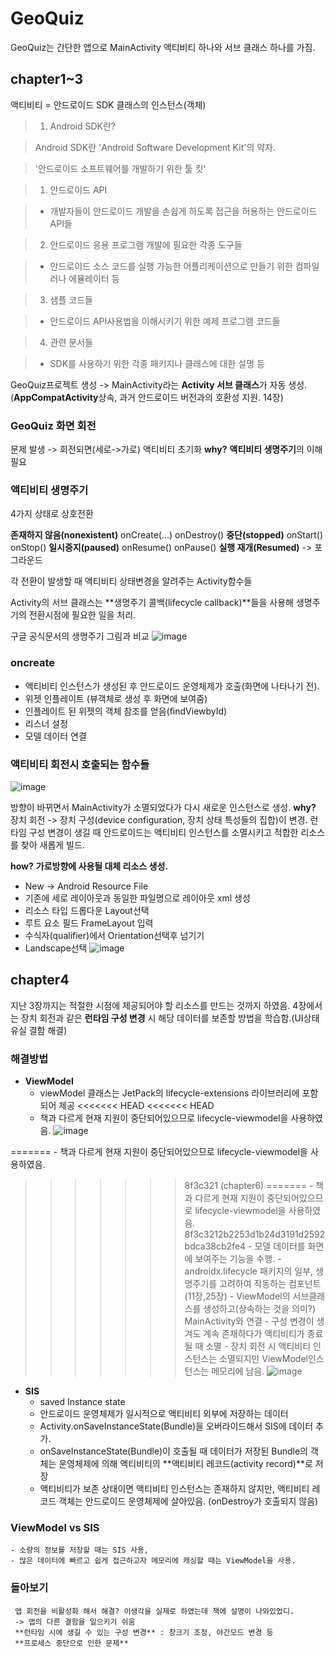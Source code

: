 # GeoQuiz

GeoQuiz는 간단한 앱으로 MainActivity 액티비티 하나와 서브 클래스 하나를 가짐.

## chapter1~3
액티비티 = 안드로이드 SDK 클래스의 인스턴스(객체)

> 1.  Android SDK란?

> Android SDK란 'Android Software Development Kit'의 약자. 

> '안드로이드 소프트웨어를 개발하기 위한 툴 킷'


> 1) 안드로이드 API

> - 개발자들이 안드로이드 개발을 손쉽게 하도록 접근을 허용하는 안드로이드 API들

> 2) 안드로이드 응용 프로그램 개발에 필요한 각종 도구들

> - 안드로이드 소스 코드를 실행 가능한 어플리케이션으로 만들기 위한 컴파일러나 에뮬레이터 등

> 3) 샘플 코드들

> - 안드로이드 API사용법을 이해시키기 위한 예제 프로그램 코드들

> 4) 관련 문서들

> - SDK를 사용하기 위한 각종 패키지나 클래스에 대한 설명 등




GeoQuiz프로젝트 생성 
-> MainActivity라는 **Activity 서브 클래스**가 자동 생성.        
(**AppCompatActivity**상속, 과거 안드로이드 버전과의 호환성 지원. 14장)


### GeoQuiz 화면 회전
문제 발생 -> 회전되면(세로->가로) 액티비티 초기화
**why?**
**액티비티 생명주기**의 이해 필요




### 액티비티 생명주기
4가지 상태로 상호전환

**존재하지 않음(nonexistent)**
onCreate(...)      onDestroy()
**중단(stopped)**
onStart()    onStop()
**일시중지(paused)**
onResume()    onPause()
**실행 재개(Resumed)**    -> 포그라운드

각 전환이 발생할 때 액티비티 상태변경을 알려주는 Activity함수들

Activity의 서브 클래스는 **생명주기 콜백(lifecycle callback)**들을 사용해 생명주기의 전환시점에 필요한 일을 처리.


구글 공식문서의 생명주기 그림과 비교
![image](https://user-images.githubusercontent.com/68258365/144980309-9909e4d8-232e-49bf-8b1d-bdafa31bae77.png)



### oncreate
- 액티비티 인스턴스가 생성된 후 안드로이드 운영체제가 호출(화면에 나타나기 전).
- 위젯 인플레이트 (뷰객체로 생성 후 화면에 보여줌)
-  인플레이트 된 위젯의 객체 참조를 얻음(findViewbyId)
-  리스너 설정
-  모델 데이터 연결

### 액티비티 회전시 호출되는 함수들
![image](https://user-images.githubusercontent.com/68258365/144980341-a3de1015-ac1b-457b-b349-577398a65d97.png)

방향이 바뀌면서 MainActivity가 소멸되었다가 다시 새로운 인스턴스로 생성.
**why?** 
장치 회전 -> 장치 구성(device configuration, 장치 상태 특성들의 집합)이 변경. 
런타임 구성 변경이 생길 때 안드로이드는 액티비티 인스턴스를 소멸시키고 적합한 리소스를 찾아 새롭게 빌드.

**how?**
**가로방향에 사용될 대체 리소스 생성.**
- New -> Android Resource File 
- 기존에 세로 레이아웃과 동일한 파일명으로 레이아웃 xml 생성
- 리소스 타입 드롭다운 Layout선택 
- 루트 요소 필드 FrameLayout 입력
- 수식자(qualifier)에서 Orientation선택후 넘기기
- Landscape선택
![image](https://user-images.githubusercontent.com/68258365/144980581-956c9284-6004-49d1-b0d4-30e446269861.png)




## chapter4
지난 3장까지는 적절한 시점에 제공되어야 할 리소스를 만드는 것까지 하였음.
4장에서는 장치 회전과 같은 **런타임 구성 변경** 시 해당 데이터를 보존할 방법을 학습함.(UI상태 유실 결함 해결)

### 해결방법

- **ViewModel** 
	- viewModel 클래스는 JetPack의 lifecycle-extensions 라이브러리에 포함되어 제공
<<<<<<< HEAD
<<<<<<< HEAD
	- 책과 다르게 현재 지원이 중단되어있으므로 lifecycle-viewmodel을 사용하였음.
	![image](https://user-images.githubusercontent.com/68258365/145585279-e00ea3be-fcf8-4744-b6f6-1915e7cfe54e.png)

=======
	- 책과 다르게 현재 	지원이 중단되어있으므로 lifecycle-viewmodel을 사용하였음.
>>>>>>> 8f3c321 (chapter6)
=======
	- 책과 다르게 현재 	지원이 중단되어있으므로 lifecycle-viewmodel을 사용하였음.
>>>>>>> 8f3c3212b2253d1b24d3191d2592bdca38cb2fe4
	- 모델 데이터를 화면에 보여주는 기능을 수행.
	- androidx.lifecycle 패키지의 일부, 생명주기를 고려하여 작동하는 컴포넌트(11장,25장)
	- ViewModel의 서브클래스를 생성하고(상속하는 것을 의미?) MainActivity와 연결
	- 구성 변경이 생겨도 계속 존재하다가 액티비티가 종료될 때 소멸
	- 장치 회전 시 액티비티 인스턴스는 소멸되지만 ViewModel인스턴스는  메모리에 남음.
	 ![image](https://user-images.githubusercontent.com/68258365/145585320-45d131c9-bc2d-4c2b-81a1-ad88de893c3d.png)

	
	

- **SIS**
	- saved Instance state
	- 안드로이드 운영체제가 일시적으로 액티비티 외부에 저장하는 데이터
	- Activity.onSaveInstanceState(Bundle)을 오버라이드해서 SIS에 데이터 추가.
	- onSaveInstanceState(Bundle)이 호출될 때 데이터가 저장된 Bundle의 객체는 운영체제에 의해 액티비티의 **액티비티 레코드(activity record)**로 저장
	- 액티비티가 보존 상태이면 액티비티 인스턴스는 존재하지 않지만, 액티비티 레코드 객체는 안드로이드 운영체제에 살아있음. (onDestroy가 호출되지 않음)

### ViewModel vs SIS
	- 소량의 정보를 저장할 때는 SIS 사용, 
	- 많은 데이터에 빠르고 쉽게 접근하고자 메모리에 캐싱할 때는 ViewModel을 사용.

### 돌아보기 
	 앱 회전을 비활성화 해서 해결? 이생각을 실제로 하였는데 책에 설명이 나와있었디.
	 -> 앱의 다른 결함을 일으키기 쉬움
	 **런타임 시에 생길 수 있는 구성 변경** : 창크기 조정, 야간모드 변경 등
	 **프로세스 중단으로 인한 문제**

